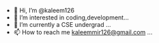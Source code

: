 - 👋 Hi, I’m @kaleem126
- 👀 I’m interested in coding,development...
- 🌱 I’m currently a CSE undergrad ...
- 📫 How to reach me kaleemmir126@gmail.com ...

<!---
kaleem126/kaleem126 is a ✨ special ✨ repository because its `README.md` (this file) appears on your GitHub profile.
You can click the Preview link to take a look at your changes.
--->
